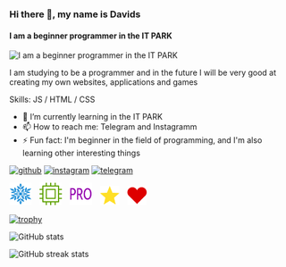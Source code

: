 ### Hi there 👋, my name is Davids
#### I am a beginner programmer in the IT PARK
![I am a beginner programmer in the IT PARK](https://arturssmirnovs.github.io/github-profile-readme-generator/images/banner.png)

I am studying to be a programmer and in the future I will be very good at creating my own websites, applications and games

Skills:  JS / HTML / CSS

- 🌱 I’m currently learning in the IT PARK 
- 📫 How to reach me: Telegram and Instagramm 
- ⚡ Fun fact: I'm beginner in the field of programming, and I'm also learning other interesting things 


[<img src='https://cdn.jsdelivr.net/npm/simple-icons@3.0.1/icons/github.svg' alt='github' height='40'>](https://github.com/huh0913)  [<img src='https://cdn.jsdelivr.net/npm/simple-icons@3.0.1/icons/instagram.svg' alt='instagram' height='40'>](https://www.instagram.com/dava_674/)  [<img src='https://cdn.jsdelivr.net/npm/simple-icons@3.0.1/icons/telegram.svg' alt='telegram' height='40'>](@pOuOd)  

<a href='https://archiveprogram.github.com/'><img src='https://raw.githubusercontent.com/acervenky/animated-github-badges/master/assets/acbadge.gif' width='40' height='40'></a> <a href='https://docs.github.com/en/developers'><img src='https://raw.githubusercontent.com/acervenky/animated-github-badges/master/assets/devbadge.gif' width='40' height='40'></a> <a href='https://github.com/pricing'><img src='https://raw.githubusercontent.com/acervenky/animated-github-badges/master/assets/pro.gif' width='40' height='40'></a> <a href='https://stars.github.com/'><img src='https://raw.githubusercontent.com/acervenky/animated-github-badges/master/assets/starbadge.gif' width='35' height='35'></a> <a href='https://docs.github.com/en/github/supporting-the-open-source-community-with-github-sponsors'><img src='https://raw.githubusercontent.com/acervenky/animated-github-badges/master/assets/sponsorbadge.gif' width='35' height='35'></a> 

[![trophy](https://github-profile-trophy.vercel.app/?username=huh0913)](https://github.com/ryo-ma/github-profile-trophy)

![GitHub stats](https://github-readme-stats.vercel.app/api?username=huh0913&show_icons=true)  

![GitHub streak stats](https://streak-stats.demolab.com/?user=huh0913)  

